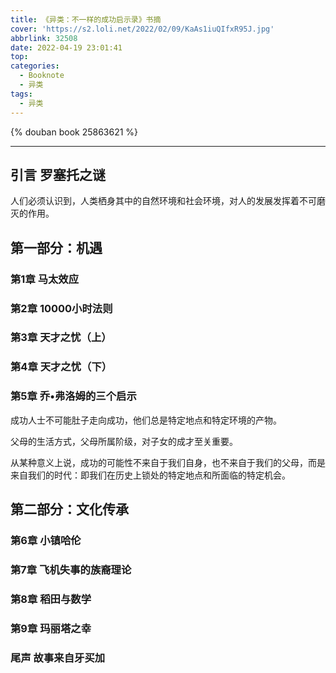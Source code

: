 ```yaml
---
title: 《异类：不一样的成功启示录》书摘
cover: 'https://s2.loli.net/2022/02/09/KaAs1iuQIfxR95J.jpg'
abbrlink: 32508
date: 2022-04-19 23:01:41
top:
categories:
  - Booknote
  - 异类
tags:
  - 异类
---
```


{% douban book 25863621 %}

---

## 引言 罗塞托之谜

人们必须认识到，人类栖身其中的自然环境和社会环境，对人的发展发挥着不可磨灭的作用。
## 第一部分：机遇
### 第1章 马太效应
### 第2章 10000小时法则
### 第3章 天才之忧（上）
### 第4章 天才之忧（下）
### 第5章 乔•弗洛姆的三个启示

成功人士不可能肚子走向成功，他们总是特定地点和特定环境的产物。

父母的生活方式，父母所属阶级，对子女的成才至关重要。

从某种意义上说，成功的可能性不来自于我们自身，也不来自于我们的父母，而是来自我们的时代：即我们在历史上锁处的特定地点和所面临的特定机会。

## 第二部分：文化传承
### 第6章 小镇哈伦
### 第7章 飞机失事的族裔理论
### 第8章 稻田与数学
### 第9章 玛丽塔之幸
### 尾声 故事来自牙买加





